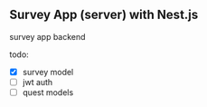 ## Survey App (server) with Nest.js 

survey app backend


todo:

- [x] survey model
- [ ] jwt auth
- [ ] quest models
